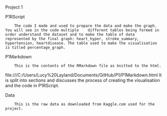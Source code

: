 Project 1

P1RScript
        
        The code I made and used to prepare the data and make the graph. You will see in the code multiple    different tables being formed in order understand the dataset and to make the table of data              represented by the final graph: heart_hyper, stroke_summary, hypertension, heartdisease. The table used to make the visualisation is titled percentage_graph.
        
P1Markdown
        
        This is the contents of the RMarkdown file as knitted to the html.
file:///C:/Users/Lucy%20Layland/Documents/GitHub/P1/P1Markdown.html
It is split into sections and discusses the process of creating the visualisation and the code in P1RScript.

Data
        
        This is the raw data as downloaded from Kaggle.com used for the project.
